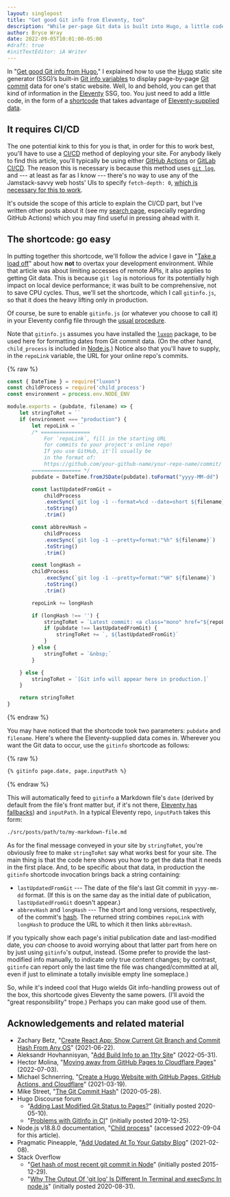 ```yaml
---
layout: singlepost
title: "Get good Git info from Eleventy, too"
description: "While per-page Git data is built into Hugo, a little code can bring it to Eleventy, as well."
author: Bryce Wray
date: 2022-09-05T10:01:00-05:00
#draft: true
#initTextEditor: iA Writer
---
```


In "[Get good Git info from Hugo](/posts/2022/06/get-good-git-info-hugo/)," I explained how to use the [Hugo](https://gohugo.io) static site generator (SSG)’s built-in [Git info variables](https://gohugo.io/variables/git) to display page-by-page [Git commit](https://git-scm.com/docs/git-commit) data for one's static website. Well, lo and behold, you can get that kind of information in the [Eleventy](https://11ty.dev) SSG, too. You just need to add a little code, in the form of a [shortcode](https://www.11ty.dev/docs/shortcodes/) that takes advantage of [Eleventy-supplied data](https://www.11ty.dev/docs/data-eleventy-supplied/).

## It requires CI/CD

The one potential kink to this for you is that, in order for this to work best, you'll have to use a [CI/CD](https://www.infoworld.com/article/3271126/what-is-cicd-continuous-integration-and-continuous-delivery-explained.html) method of deploying your site. For anybody likely to find this article, you'll typically be using either [GitHub Actions](https://github.com/features/actions) or [GitLab CI/CD](https://docs.gitlab.com/ee/ci/). The reason this is necessary is because this method uses [`git log`](https://git-scm.com/docs/git-log), and --- at least as far as I know --- there's no way to use any of the Jamstack-savvy web hosts' UIs to specify `fetch-depth: 0`, [which is necessary for this to work](https://discourse.gohugo.io/t/problems-with-gitinfo-in-ci/22480).

It's outside the scope of this article to explain the CI/CD part, but I've written other posts about it (see my [search page](/search/), especially regarding GitHub Actions) which you may find useful in pressing ahead with it.

## The shortcode: go easy

In putting together this shortcode, we'll follow the advice I gave in "[Take a load off](/posts/2022/09/take-load-off/)" about how **not** to overtax your development environment. While that article was about limiting accesses of remote APIs, it also applies to getting Git data. This is because `git log` is notorious for its potentially high impact on local device performance; it was built to be comprehensive, not to save CPU cycles. Thus, we'll set the shortcode, which I call `gitinfo.js`, so that it does the heavy lifting only in production.

Of course, be sure to enable `gitinfo.js` (or whatever you choose to call it) in your Eleventy config file through the [usual procedure](https://www.11ty.dev/docs/shortcodes/).

Note that `gitinfo.js` assumes you have installed the [`luxon`](https://github.com/moment/luxon) package, to be used here for formatting dates from Git commit data. (On the other hand, `child_process` is included in [Node.js](https://nodejs.org).) Notice also that you'll have to supply, in the `repoLink` variable, the URL for your online repo's commits.

{% raw %}
```js
const { DateTime } = require("luxon")
const childProcess = require('child_process')
const environment = process.env.NODE_ENV

module.exports = (pubdate, filename) => {
	let stringToRet = ``
	if (environment === "production") {
		let repoLink = ``
		/* ================
			For `repoLink`, fill in the starting URL
			for commits to your project's online repo!
			If you use GitHub, it'll usually be 
			in the format of:
			https://github.com/your-github-name/your-repo-name/commit/
		================ */
		pubdate = DateTime.fromJSDate(pubdate).toFormat("yyyy-MM-dd")

		const lastUpdatedFromGit =
			childProcess
			.execSync(`git log -1 --format=%cd --date=short ${filename}`)
			.toString()
			.trim()

		const abbrevHash =
			childProcess
			.execSync(`git log -1 --pretty=format:"%h" ${filename}`)
			.toString()
			.trim()

		const longHash =
		childProcess
			.execSync(`git log -1 --pretty=format:"%H" ${filename}`)
			.toString()
			.trim()

		repoLink += longHash

		if (longHash !== '') {
			stringToRet = `Latest commit: <a class="mono" href="${repoLink}" rel="noopener">${abbrevHash}</a>`
			if (pubdate !== lastUpdatedFromGit) {
				stringToRet += `, ${lastUpdatedFromGit}`
			}
		} else {
			stringToRet = `&nbsp;`
		}

	} else {
		stringToRet = `[Git info will appear here in production.]`
	}

	return stringToRet
}
```
{% endraw %}

You may have noticed that the shortcode took two parameters: `pubdate` and `filename`. Here's where the Eleventy-supplied data comes in. Wherever you want the Git data to occur, use the `gitinfo` shortcode as follows:

{% raw %}
```md
{% gitinfo page.date, page.inputPath %}
```
{% endraw %}

This will automatically feed to `gitinfo` a Markdown file's `date` (derived by default from the file's front matter but, if it's not there, [Eleventy has fallbacks](https://www.11ty.dev/docs/dates/)) and `inputPath`. In a typical Eleventy repo, `inputPath` takes this form:

```bash
./src/posts/path/to/my-markdown-file.md
```

As for the final message conveyed in your site by `stringToRet`, you're obviously free to make `stringToRet` say what works best for your site. The main thing is that the code here shows you how to get the data that it needs in the first place. And, to be specific about that data, in production the `gitinfo` shortcode invocation brings back a string containing:

- `lastUpdatedFromGit` --- The date of the file's last Git commit in `yyyy-mm-dd` format. (If this is on the same day as the initial date of publication, `lastUpdatedFromGit` doesn't appear.)
- `abbrevHash` and `longHash` --- The short and long versions, respectively, of the commit's [hash](https://www.mikestreety.co.uk/blog/the-git-commit-hash/). The returned string combines `repoLink` with `longHash` to produce the URL to which it then links `abbrevHash`.

If you typically show each page's initial publication date and last-modified date, you *can* choose to avoid worrying about that latter part from here on by just using `gitinfo`'s output, instead. (Some prefer to provide the last-modified info manually, to indicate only true content changes; by contrast, `gitinfo` can report only the last time the file was changed/committed at all, even if just to eliminate a totally invisible empty line someplace.)

So, while it's indeed cool that Hugo wields Git info-handling prowess out of the box, this shortcode gives Eleventy the same powers. (I'll avoid the "great responsibility" trope.) Perhaps you can make good use of them.

## Acknowledgements and related material

- Zachary Betz, "[Create React App: Show Current Git Branch and Commit Hash From Any OS](https://zwbetz.com/create-react-app-show-current-git-branch-and-commit-hash-from-any-os/)" (2021-06-22).
- Aleksandr Hovhannisyan, "[Add Build Info to an 11ty Site](https://www.aleksandrhovhannisyan.com/blog/eleventy-build-info/)" (2022-05-31).
- Hector Molina, "[Moving away from GitHub Pages to Cloudflare Pages](https://hmolina.dev/p/moving-away-from-github-pages-to-cloudflare-pages/)" (2022-07-03).
- Michael Schnerring, "[Create a Hugo Website with GitHub Pages, GitHub Actions, and Cloudflare](https://schnerring.net/blog/create-a-hugo-website-with-github-pages-github-actions-and-cloudflare/)" (2021-03-19).
- Mike Street, "[The Git Commit Hash](https://www.mikestreety.co.uk/blog/the-git-commit-hash/)" (2020-05-28).
- Hugo Discourse forum
	- "[Adding Last Modified Git Status to Pages?](https://discourse.gohugo.io/t/adding-last-modified-git-status-to-pages/25402)" (initially posted 2020-05-10).
	- "[Problems with GitInfo in CI](https://discourse.gohugo.io/t/problems-with-gitinfo-in-ci/22480)" (initially posted 2019-12-25).
- Node.js v18.8.0 documentation, "[Child process](https://nodejs.org/api/child_process.html)" (accessed 2022-09-04 for this article).
- Pragmatic Pineapple, "[Add Updated At To Your Gatsby Blog](https://pragmaticpineapple.com/add-updated-at-to-your-gatsby-blog/)" (2021-02-08).
- Stack Overflow
	- "[Get hash of most recent git commit in Node](https://stackoverflow.com/questions/34518389/get-hash-of-most-recent-git-commit-in-node/)" (initially posted 2015-12-29).
	- "[Why The Output Of 'git log' Is Different In Terminal and execSync In node.js](https://stackoverflow.com/questions/63673227/why-the-output-of-git-log-is-different-in-terminal-and-execsync-in-node-js)" (initially posted 2020-08-31).